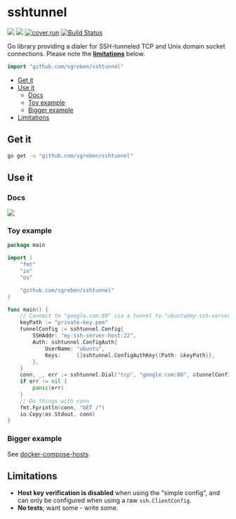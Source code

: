 # sshtunnel

[![](https://godoc.org/github.com/sgreben/sshtunnel?status.svg)](http://godoc.org/github.com/sgreben/sshtunnel) [![](https://goreportcard.com/badge/github.com/sgreben/sshtunnel/goreportcard)](https://goreportcard.com/report/github.com/sgreben/sshtunnel) [![cover.run](https://cover.run/go/github.com/sgreben/sshtunnel.svg?style=flat&tag=golang-1.10)](https://cover.run/go?tag=golang-1.10&repo=github.com%2Fsgreben%2Fsshtunnel) [![Build Status](https://travis-ci.org/sgreben/sshtunnel.svg?branch=master)](https://travis-ci.org/sgreben/sshtunnel)

Go library providing a dialer for SSH-tunneled TCP and Unix domain socket connections. Please note the [**limitations**](#limitations) below.

```go
import "github.com/sgreben/sshtunnel"
```

- [Get it](#get-it)
- [Use it](#use-it)
	- [Docs](#docs)
	- [Toy example](#toy-example)
	- [Bigger example](#bigger-example)
- [Limitations](#limitations)

## Get it

```sh
go get -u "github.com/sgreben/sshtunnel"
```

## Use it

### Docs

[![](https://godoc.org/github.com/sgreben/sshtunnel?status.svg)](http://godoc.org/github.com/sgreben/sshtunnel)

### Toy example

```go
package main

import (
	"fmt"
	"io"
	"os"

	"github.com/sgreben/sshtunnel"
)

func main() {
	// Connect to "google.com:80" via a tunnel to "ubuntu@my-ssh-server-host:22"
	keyPath := "private-key.pem"
	tunnelConfig := sshtunnel.Config{
		SSHAddr: "my-ssh-server-host:22",
		Auth: sshtunnel.ConfigAuth{
			UserName: "ubuntu",
			Keys:     []sshtunnel.ConfigAuthKey{{Path: &keyPath}},
		},
	}
	conn, _, err := sshtunnel.Dial("tcp", "google.com:80", &tunnelConfig)
	if err != nil {
		panic(err)
	}
	// Do things with conn
	fmt.Fprintln(conn, "GET /")
	io.Copy(os.Stdout, conn)
}
```

### Bigger example

See [docker-compose-hosts](https://github.com/sgreben/docker-compose-hosts).

## Limitations

- **Host key verification is disabled** when using the "simple config", and can only be configured when using a raw `ssh.ClientConfig`.
- **No tests**; want some - write some.
